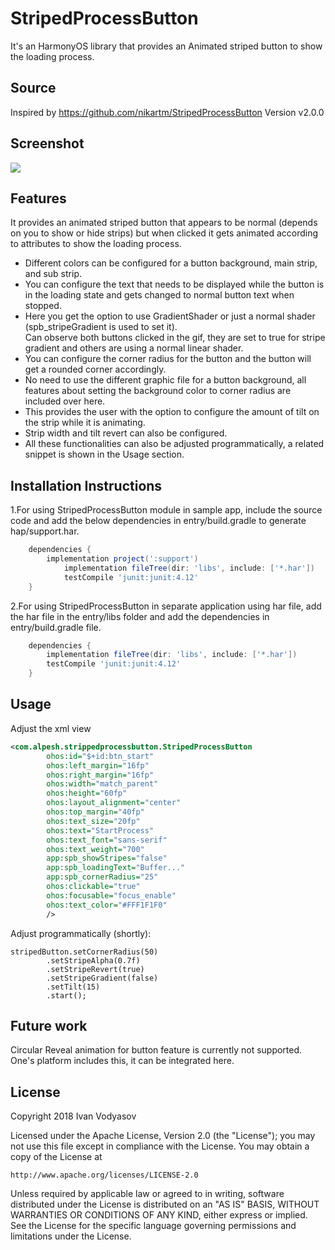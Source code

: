 # StripedProcessButton
It's an HarmonyOS library that provides an Animated striped button to show the loading process.

## Source
Inspired by https://github.com/nikartm/StripedProcessButton Version v2.0.0

## Screenshot
<img src = "https://github.com/alpesh12345/StripedProcessButton/blob/main/screenshots/stripedprocessbutton.gif"/>

## Features
It provides an animated striped button that appears to be normal (depends on you to show or hide strips) but when clicked it gets animated according to attributes to show the loading process. 
* Different colors can be configured for a button background, main strip, and sub strip.  
* You can configure the text that needs to be displayed while the button is in the loading state and gets changed to normal button text when stopped. 
* Here you get the option to use GradientShader or just a normal shader (spb_stripeGradient is used to set it).<br>
Can observe both buttons clicked in the gif, they are set to true for stripe gradient and others are using a normal linear shader.
* You can configure the corner radius for the button and the button will get a rounded corner accordingly. 
* No need to use the different graphic file for a button background, all features about setting the background color to corner radius are included over here. 
* This provides the user with the option to configure the amount of tilt on the strip while it is animating. 
* Strip width and tilt revert can also be configured. 
* All these functionalities can also be adjusted programmatically, a related snippet is shown in the Usage section.
## Installation Instructions
1.For using StripedProcessButton module in sample app, include the source code and add the below dependencies in entry/build.gradle to generate hap/support.har.
```groovy
	dependencies {
		implementation project(':support')
        	implementation fileTree(dir: 'libs', include: ['*.har'])
        	testCompile 'junit:junit:4.12'
	}
```
2.For using StripedProcessButton in separate application using har file, add the har file in the entry/libs folder and add the dependencies in entry/build.gradle file.
```groovy
	dependencies {
		implementation fileTree(dir: 'libs', include: ['*.har'])
		testCompile 'junit:junit:4.12'
	}
```
## Usage
Adjust the xml view
```xml
<com.alpesh.strippedprocessbutton.StripedProcessButton
        ohos:id="$+id:btn_start"
        ohos:left_margin="16fp"
        ohos:right_margin="16fp"
        ohos:width="match_parent"
        ohos:height="60fp"
        ohos:layout_alignment="center"
        ohos:top_margin="40fp"
        ohos:text_size="20fp"
        ohos:text="StartProcess"
        ohos:text_font="sans-serif"
        ohos:text_weight="700"
        app:spb_showStripes="false"
        app:spb_loadingText="Buffer..."
        app:spb_cornerRadius="25"
        ohos:clickable="true"
        ohos:focusable="focus_enable"
        ohos:text_color="#FFF1F1F0"
        />
```
Adjust programmatically (shortly):
```
stripedButton.setCornerRadius(50)
        .setStripeAlpha(0.7f)
        .setStripeRevert(true)
        .setStripeGradient(false)
        .setTilt(15)
        .start();
```
## Future work
Circular Reveal animation for button feature is currently not supported. One's platform includes this, it can be integrated here.
## License
Copyright 2018 Ivan Vodyasov

Licensed under the Apache License, Version 2.0 (the "License"); you may not use this file except in compliance with the License. You may obtain a copy of the License at
```
http://www.apache.org/licenses/LICENSE-2.0
```
Unless required by applicable law or agreed to in writing, software distributed under the License is distributed on an "AS IS" BASIS, WITHOUT WARRANTIES OR CONDITIONS OF ANY KIND, either express or implied. See the License for the specific language governing permissions and limitations under the License.
